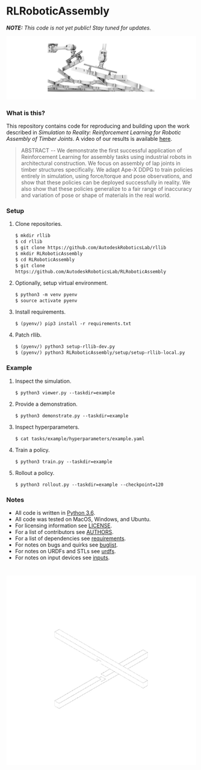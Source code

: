 # RLRoboticAssembly

_**NOTE:** This code is not yet public! Stay tuned for updates._

![pbtask](docs/images/header.png)

### What is this?

This repository contains code for reproducing and building upon the work described in
_Simulation to Reality: Reinforcement Learning for Robotic Assembly of Timber Joints_.
A video of our results is available [here](https://vimeo.com/359005752/3a1513ed75).

> ABSTRACT -- We demonstrate the first successful application of Reinforcement Learning
for assembly tasks using industrial robots in architectural construction. We focus on
assembly of lap joints in timber structures specifically. We adapt Ape-X DDPG to train
policies entirely in simulation, using force/torque and pose observations, and show that
these policies can be deployed successfully in reality. We also show that these policies
generalize to a fair range of inaccuracy and variation of pose or shape of materials in
the real world.


### Setup

1. Clone repositories.

    ```
    $ mkdir rllib
    $ cd rllib
    $ git clone https://github.com/AutodeskRoboticsLab/rllib
    $ mkdir RLRoboticAssembly
    $ cd RLRoboticAssembly
    $ git clone https://github.com/AutodeskRoboticsLab/RLRoboticAssembly
    ```

2. Optionally, setup virtual environment.

    ```
    $ python3 -m venv pyenv
    $ source activate pyenv
    ```

3. Install requirements.

    ```
    $ (pyenv/) pip3 install -r requirements.txt
    ```

4. Patch rllib.

    ```
    $ (pyenv/) python3 setup-rllib-dev.py
    $ (pyenv/) python3 RLRoboticAssembly/setup/setup-rllib-local.py
    ```


### Example

1. Inspect the simulation.

    ```
    $ python3 viewer.py --taskdir=example
    ```

2. Provide a demonstration.

    ```
    $ python3 demonstrate.py --taskdir=example
    ```

3. Inspect hyperparameters.
    ```
    $ cat tasks/example/hyperparameters/example.yaml
    ```

4. Train a policy.

    ```
    $ python3 train.py --taskdir=example
    ```

5. Rollout a policy.

    ```
    $ python3 rollout.py --taskdir=example --checkpoint=120
    ```


### Notes

- All code is written in [Python 3.6](https://www.python.org/).
- All code was tested on MacOS, Windows, and Ubuntu.
- For licensing information see [LICENSE](docs/LICENSE.md).
- For a list of contributors see [AUTHORS](docs/AUTHORS.md).
- For a list of dependencies see [requirements](requirements.txt).
- For notes on bugs and quirks see [buglist](docs/buglist.md).
- For notes on URDFs and STLs see [urdfs](docs/urdfs.md).
- For notes on input devices see [inputs](docs/inputs.md).


#

![pbtask](docs/images/singlelap.gif)
